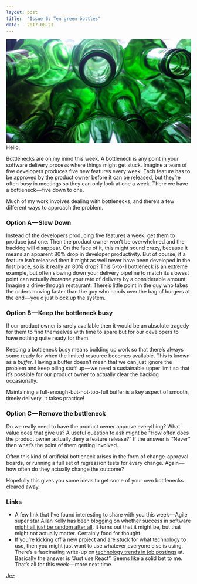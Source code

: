 ```yaml
---
layout:	post
title:	"Issue 6: Ten green bottles"
date:	2017-08-21
---
```


![](/img/1*mdnYHcmS23ijRwYG8CrF8w.jpeg)Hello,

Bottlenecks are on my mind this week. A bottleneck is any point in your software delivery process where things might get stuck. Imagine a team of five developers produces five new features every week. Each feature has to be approved by the product owner before it can be released, but they’re often busy in meetings so they can only look at one a week. There we have a bottleneck — five down to one.

Much of my work involves dealing with bottlenecks, and there’s a few different ways to approach the problem.

### Option A — Slow Down

Instead of the developers producing five features a week, get them to produce just one. Then the product owner won’t be overwhelmed and the backlog will disappear. On the face of it, this might sound crazy, because it means an apparent 80% drop in developer productivity. But of course, if a feature isn’t released then it might as well never have been developed in the first place, so is it really an 80% drop? This 5-to-1 bottleneck is an extreme example, but often slowing down your delivery pipeline to match its slowest point can actually _increase_ your rate of delivery by a considerable amount. Imagine a drive-through restaurant. There’s little point in the guy who takes the orders moving faster than the guy who hands over the bag of burgers at the end — you’d just block up the system.

### Option B — Keep the bottleneck busy

If our product owner is rarely available then it would be an absolute tragedy for them to find themselves with time to spare but for our developers to have nothing quite ready for them.

Keeping a bottleneck busy means building up work so that there’s always some ready for when the limited resource becomes available. This is known as a _buffer_. Having a buffer doesn’t mean that we can just ignore the problem and keep piling stuff up — we need a sustainable upper limit so that it’s possible for our product owner to actually clear the backlog occasionally.

Maintaining a full-enough-but-not-too-full buffer is a key aspect of smooth, timely delivery. It takes practice!

### Option C — Remove the bottleneck

Do we really need to have the product owner approve everything? What value does that give us? A useful question to ask might be “How often does the product owner actually deny a feature release?” If the answer is “Never” then what’s the point of them getting involved.

Often this kind of artificial bottleneck arises in the form of change-approval boards, or running a full set of regression tests for every change. Again — how often do they actually change the outcome?

Hopefully this gives you some ideas to get some of your own bottlenecks cleared away.

### Links

* A few link that I’ve found interesting to share with you this week — Agile super star Allan Kelly has been blogging on whether success in software [might all just be random after all](https://www.allankellyassociates.co.uk/archives/1530/what-if-it-is-all-random/). It turns out that it might be, but that might not actually matter. Certainly food for thought.
* If you’re kicking off a new project and are stuck for what technology to use, then you might just want to use whatever everyone else is using. There’s a fascinating write-up on [technology trends in job postings](https://medium.freecodecamp.org/trending-developer-skills-based-on-my-analysis-of-ask-hn-whos-hiring-26c02a3ca1fd) at. Basically the answer is “Just use React”. Seems like a solid bet to me.
That’s all for this week — more next time.

Jez
